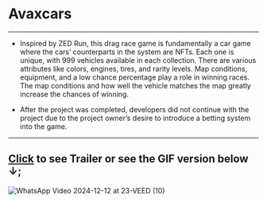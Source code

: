 # Avaxcars

---

- Inspired by ZED Run, this drag race game is fundamentally a car game where the cars’ counterparts in the system are NFTs.
Each one is unique, with 999 vehicles available in each collection. There are various attributes like colors, engines, tires, and rarity levels.
Map conditions, equipment, and a low chance percentage play a role in winning races. The map conditions and how well the vehicle matches the map greatly increase the chances of winning.

- After the project was completed, developers did not continue with the project due to the project owner’s desire to introduce a betting system into the game.

---

 ## [Click](https://drive.google.com/file/d/1M1pKHz-Bvth2d0RzsCCyI6d7Rsg9RiMO/view?usp=sharing) to see Trailer or see the GIF version below **&darr;**;

![WhatsApp Video 2024-12-12 at 23-VEED (10)](https://github.com/user-attachments/assets/d0c609e2-09d0-4a85-9b50-13a14d4a5f75)
